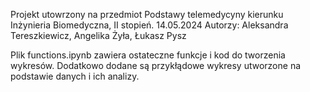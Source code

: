 Projekt utowrzony na przedmiot Podstawy telemedycyny kierunku Inżynieria Biomedyczna, II stopień.
14.05.2024
Autorzy: Aleksandra Tereszkiewicz, Angelika Żyła, Łukasz Pysz

Plik functions.ipynb zawiera ostateczne funkcje i kod do tworzenia wykresów.
Dodatkowo dodane są przykłądowe wykresy utworzone na podstawie danych i ich analizy.
